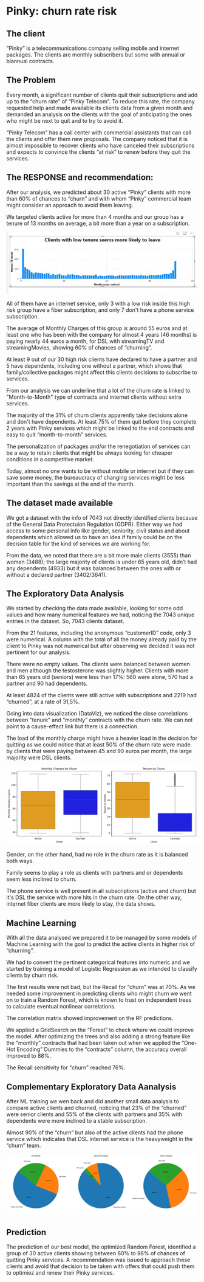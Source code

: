 # Pinky: churn rate risk
## The client
“Pinky” is a telecommunications company selling mobile and internet packages. The clients are monthly subscribers but some with annual or biannual contracts. 

## The Problem
Every month, a significant number of clients quit their subscriptions and add up to the “churn rate” of “Pinky Telecom”. To reduce this rate, the company requested help and made available its clients data from a given month and demanded an analysis on the clients with the goal of anticipating the ones who might be next to quit and to try to avoid it.

“Pinky Telecom” has a call center with commercial assistants that can call the clients and offer them new proposals. The company noticed that it is almost impossible to recover clients who have canceled their subscriptions and expects to convince the clients “at risk” to renew before they quit the services.

## The RESPONSE and recommendation: 
After our analysis, we predicted about 30 active “Pinky” clients with more than 60% of chances to “churn” and with whom “Pinky” commercial team might consider an approach to avoid them leaving. 

We targeted clients active for more than 4 months and our group has a tenure of 13 months on average, a bit more than a year on a subscription. 

![Monthly Charges and tenure by Churn](DataViz%20images/pbi%20clients%20tenure%20pres.JPG)

All of them have an internet service, only 3 with a low risk inside this high risk group have a fiber subscription, and only 7 don't have a phone service subscription. 

The average of Monthly Charges of this group is around 55 euros and at least one who has been with the company for almost 4 years (46 months) is paying nearly 44 euros a month, for DSL with streamingTV and streamingMovies, showing 60% of chances of “churning”.

At least 9 out of our 30 high risk clients have declared to have a partner and 5 have dependents, including one without a partner, which shows that family/collective packages might affect this clients decisions to subscribe to services.

From our analysis we can underline that a lot of the churn rate is linked to "Month-to-Month" type of contracts and internet clients without extra services.

The majority of the 31% of churn clients apparently take decisions alone and don't have dependents. At least 75% of them quit before they complete 2 years with Pinky services which might be linked to the end contracts and easy to quit “month-to-month” services.

The personalization of packages and/or the renegotiation of services can be a way to retain clients that might be always looking for cheaper conditions in a competitive market. 

Today, almost no one wants to be without mobile or internet but if they can save some money, the bureaucracy of changing services might be less important than the savings at the end of the month.

## The dataset made available

We got a dataset with the info of 7043 not directly identified clients because of the General Data Protectuion Regulation (GDPR). Either way we had access to some personal info like gender, seniority, civil status and about dependents which allowed us to have an idea if family could be on the decision table for the kind of services we are working for.

From the data, we noted that there are a bit more male clients (3555) than women (3488); the large majority of clients is under 65 years old, didn’t had any dependents (4933) but it was balanced between the ones with or without a declared partner (3402/3641).

## The Exploratory Data Analysis

We started by checking the data made available, looking for some odd values and how many numerical features we had, noticing the 7043 unique entries in the dataset. So, 7043 clients dataset.

From the 21 features, including the anonymous “customerID” code, only 3 were numerical. A column with the total of all the money already paid by the client to Pinky was not numerical but after observing we decided it was not pertinent for our analysis.

There were no empty values. The clients were balanced between women and men although the testosterone was slightly higher. Clients with more than 65 years old (seniors) were less than 17%: 560 were alone, 570 had a partner and 90 had dependents.

At least 4824 of the clients were still active with subscriptions and 2219 had “churned”, at a rate of 31,5%.

Going into data visualization (DataViz), we noticed the close correlations between “tenure” and “monthly” contracts with the churn rate. We can not point to a cause-effect link but there is a connection.

The load of the monthly charge might have a heavier load in the decision for quitting as we could notice that at least 50% of the churn rate were made by clients that were paying between 45 and 90 euros per month, the large majority were DSL clients.

![Monthly Charges and tenure by Churn](DataViz%20images/boxplots_churn_tenure.png)

Gender, on the other hand, had no role in the churn rate as it is balanced both ways.

Family seems to play a role as clients with partners and or dependents seem less inclined to churn.

The phone service is well present in all subscriptions (active and churn) but it's DSL the service with more hits in the churn rate. On the other way, internet fiber clients are more likely to stay, the data shows.

## Machine Learning

With all the data analysed we prepared it to be managed by some models of Machine Learning with the goal to predict the active clients in higher risk of “churning”.

We had to convert the pertinent categorical features into numeric and we started by training a model of Logistic Regression as we intended to classify clients by churn risk.

The first results were not bad, but the Recall for “churn” was at 70%. As we needed some improvement in predicting clients who might churn we went on to train a Random Forest, which is known to trust on independent trees to calculate eventual nonlinear correlations. 

The correlation matrix showed improvement on the RF predictions. 

We applied a GridSearch on the “Forest” to check where we could improve the model. After optimizing the trees and also adding a strong feature like the “monthly” contracts that had been taken out when we applied the “One-Hot Encoding” Dummies to the “contracts” column, the accuracy overall improved to 88%.

The Recall sensitivity for "churn" reached 76%. 

## Complementary Exploratory Data Aanalysis
After ML training we wen back and did another small data analysis to compare active clients and churned, noticing that 23% of the “churned” were senior clients and 55% of the clients with partners and 35% with dependents were more inclined to a stable subscription. 

Almost 90% of the “churn” but also of the active clients had the phone service which indicates that DSL internet service is the heavyweight in the “churn” team.

![Contract durations by Churn](DataViz%20images/contract%20pizzas.png)

## Prediction

The prediction of our best model, the optimized Random Forest, identified a group of 30 active clients showing between 60% to 86% of chances of quitting Pinky services. A recommendation was issued to approach these clients and avoid that decision to be taken with offers that could push them to optimiez and renew their Pinky services.
